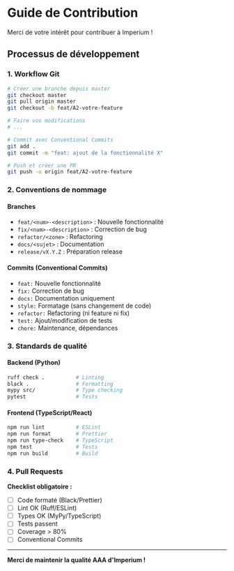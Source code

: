# Guide de Contribution

Merci de votre intérêt pour contribuer à Imperium !

## Processus de développement

### 1. Workflow Git

```bash
# Créer une branche depuis master
git checkout master
git pull origin master
git checkout -b feat/A2-votre-feature

# Faire vos modifications
# ...

# Commit avec Conventional Commits
git add .
git commit -m "feat: ajout de la fonctionnalité X"

# Push et créer une PR
git push -u origin feat/A2-votre-feature
```

### 2. Conventions de nommage

#### Branches
- `feat/<num>-<description>` : Nouvelle fonctionnalité
- `fix/<num>-<description>` : Correction de bug
- `refactor/<zone>` : Refactoring
- `docs/<sujet>` : Documentation
- `release/vX.Y.Z` : Préparation release

#### Commits (Conventional Commits)
- `feat:` Nouvelle fonctionnalité
- `fix:` Correction de bug
- `docs:` Documentation uniquement
- `style:` Formatage (sans changement de code)
- `refactor:` Refactoring (ni feature ni fix)
- `test:` Ajout/modification de tests
- `chore:` Maintenance, dépendances

### 3. Standards de qualité

#### Backend (Python)
```bash
ruff check .          # Linting
black .               # Formatting
mypy src/             # Type checking
pytest                # Tests
```

#### Frontend (TypeScript/React)
```bash
npm run lint          # ESLint
npm run format        # Prettier
npm run type-check    # TypeScript
npm test              # Tests
npm run build         # Build
```

### 4. Pull Requests

**Checklist obligatoire :**
- [ ] Code formaté (Black/Prettier)
- [ ] Lint OK (Ruff/ESLint)
- [ ] Types OK (MyPy/TypeScript)
- [ ] Tests passent
- [ ] Coverage > 80%
- [ ] Conventional Commits

---

**Merci de maintenir la qualité AAA d'Imperium !**
